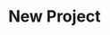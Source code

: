 ---
description: Creation of a new data project
id_: newproject
issues:
- num: 58
  title: ingatlan.com dataset
  url: https://github.com/sscu-budapest/sscu-budapest.github.io/issues/58
- num: 44
  title: Movie Dialogue and Closed Caption Data
  url: https://github.com/sscu-budapest/sscu-budapest.github.io/issues/44
- num: 60
  title: polygons of hungarian election zones
  url: https://github.com/sscu-budapest/sscu-budapest.github.io/issues/60
- num: 16
  title: GitHub Collaboration Information
  url: https://github.com/sscu-budapest/sscu-budapest.github.io/issues/16
- num: 36
  title: Portfolio Financial Forum
  url: https://github.com/sscu-budapest/sscu-budapest.github.io/issues/36
- num: 75
  title: GTFS dataset
  url: https://github.com/sscu-budapest/sscu-budapest.github.io/issues/75
- num: 13
  title: Twitter Academic API
  url: https://github.com/sscu-budapest/sscu-budapest.github.io/issues/13
- num: 41
  title: Python Package Index
  url: https://github.com/sscu-budapest/sscu-budapest.github.io/issues/41
title: New Project
---